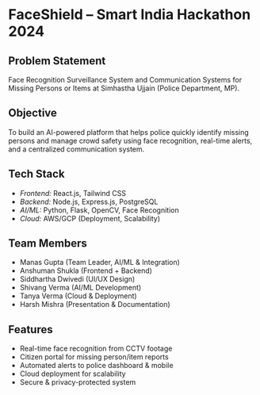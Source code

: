 # FaceShield – Smart India Hackathon 2024

##  Problem Statement
Face Recognition Surveillance System and Communication Systems for Missing Persons or Items at Simhastha Ujjain (Police Department, MP).

##  Objective
To build an AI-powered platform that helps police quickly identify missing persons and manage crowd safety using face recognition, real-time alerts, and a centralized communication system.

##  Tech Stack
- *Frontend:* React.js, Tailwind CSS
- *Backend:* Node.js, Express.js, PostgreSQL
- *AI/ML:* Python, Flask, OpenCV, Face Recognition
- *Cloud:* AWS/GCP (Deployment, Scalability)

##  Team Members
- Manas Gupta (Team Leader, AI/ML & Integration)
- Anshuman Shukla (Frontend + Backend)
- Siddhartha Dwivedi (UI/UX Design)
- Shivang Verma (AI/ML Development)
- Tanya Verma (Cloud & Deployment)
- Harsh Mishra (Presentation & Documentation)

##  Features
- Real-time face recognition from CCTV footage
- Citizen portal for missing person/item reports
- Automated alerts to police dashboard & mobile
- Cloud deployment for scalability
- Secure & privacy-protected system
